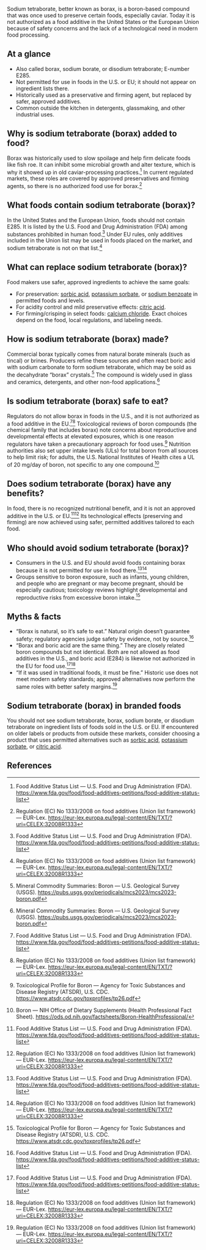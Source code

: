 Sodium tetraborate, better known as borax, is a boron-based compound that was once used to preserve certain foods, especially caviar. Today it is not authorized as a food additive in the United States or the European Union because of safety concerns and the lack of a technological need in modern food processing.
<!--more-->

## At a glance
- Also called borax, sodium borate, or disodium tetraborate; E-number E285.
- Not permitted for use in foods in the U.S. or EU; it should not appear on ingredient lists there.
- Historically used as a preservative and firming agent, but replaced by safer, approved additives.
- Common outside the kitchen in detergents, glassmaking, and other industrial uses.

## Why is sodium tetraborate (borax) added to food?
Borax was historically used to slow spoilage and help firm delicate foods like fish roe. It can inhibit some microbial growth and alter texture, which is why it showed up in old caviar-processing practices.[^1] In current regulated markets, these roles are covered by approved preservatives and firming agents, so there is no authorized food use for borax.[^2]

## What foods contain sodium tetraborate (borax)?
In the United States and the European Union, foods should not contain E285. It is listed by the U.S. Food and Drug Administration (FDA) among substances prohibited in human food.[^1] Under EU rules, only additives included in the Union list may be used in foods placed on the market, and sodium tetraborate is not on that list.[^2]

## What can replace sodium tetraborate (borax)?
Food makers use safer, approved ingredients to achieve the same goals:
- For preservation: [sorbic acid](/e200-sorbic-acid), [potassium sorbate](/e202-potassium-sorbate), or [sodium benzoate](/e211-sodium-benzoate) in permitted foods and levels.
- For acidity control and mild preservative effects: [citric acid](/e330-citric-acid).
- For firming/crisping in select foods: [calcium chloride](/e509-calcium-chloride).
Exact choices depend on the food, local regulations, and labeling needs.

## How is sodium tetraborate (borax) made?
Commercial borax typically comes from natural borate minerals (such as tincal) or brines. Producers refine these sources and often react boric acid with sodium carbonate to form sodium tetraborate, which may be sold as the decahydrate “borax” crystals.[^3] The compound is widely used in glass and ceramics, detergents, and other non-food applications.[^3]

## Is sodium tetraborate (borax) safe to eat?
Regulators do not allow borax in foods in the U.S., and it is not authorized as a food additive in the EU.[^1][^2] Toxicological reviews of boron compounds (the chemical family that includes borax) note concerns about reproductive and developmental effects at elevated exposures, which is one reason regulators have taken a precautionary approach for food uses.[^5] Nutrition authorities also set upper intake levels (ULs) for total boron from all sources to help limit risk; for adults, the U.S. National Institutes of Health cites a UL of 20 mg/day of boron, not specific to any one compound.[^4]

## Does sodium tetraborate (borax) have any benefits?
In food, there is no recognized nutritional benefit, and it is not an approved additive in the U.S. or EU.[^1][^2] Its technological effects (preserving and firming) are now achieved using safer, permitted additives tailored to each food.

## Who should avoid sodium tetraborate (borax)?
- Consumers in the U.S. and EU should avoid foods containing borax because it is not permitted for use in food there.[^1][^2]
- Groups sensitive to boron exposure, such as infants, young children, and people who are pregnant or may become pregnant, should be especially cautious; toxicology reviews highlight developmental and reproductive risks from excessive boron intake.[^5]

## Myths & facts
- “Borax is natural, so it’s safe to eat.” Natural origin doesn’t guarantee safety; regulatory agencies judge safety by evidence, not by source.[^1]
- “Borax and boric acid are the same thing.” They are closely related boron compounds but not identical. Both are not allowed as food additives in the U.S., and boric acid (E284) is likewise not authorized in the EU for food use.[^1][^2]
- “If it was used in traditional foods, it must be fine.” Historic use does not meet modern safety standards; approved alternatives now perform the same roles with better safety margins.[^2]

## Sodium tetraborate (borax) in branded foods
You should not see sodium tetraborate, borax, sodium borate, or disodium tetraborate on ingredient lists of foods sold in the U.S. or EU. If encountered on older labels or products from outside these markets, consider choosing a product that uses permitted alternatives such as [sorbic acid](/e200-sorbic-acid), [potassium sorbate](/e202-potassium-sorbate), or [citric acid](/e330-citric-acid).

## References
[^1]: Food Additive Status List — U.S. Food and Drug Administration (FDA). https://www.fda.gov/food/food-additives-petitions/food-additive-status-list
[^2]: Regulation (EC) No 1333/2008 on food additives (Union list framework) — EUR-Lex. https://eur-lex.europa.eu/legal-content/EN/TXT/?uri=CELEX:32008R1333
[^3]: Mineral Commodity Summaries: Boron — U.S. Geological Survey (USGS). https://pubs.usgs.gov/periodicals/mcs2023/mcs2023-boron.pdf
[^4]: Boron — NIH Office of Dietary Supplements (Health Professional Fact Sheet). https://ods.od.nih.gov/factsheets/Boron-HealthProfessional/
[^5]: Toxicological Profile for Boron — Agency for Toxic Substances and Disease Registry (ATSDR), U.S. CDC. https://www.atsdr.cdc.gov/toxprofiles/tp26.pdf
